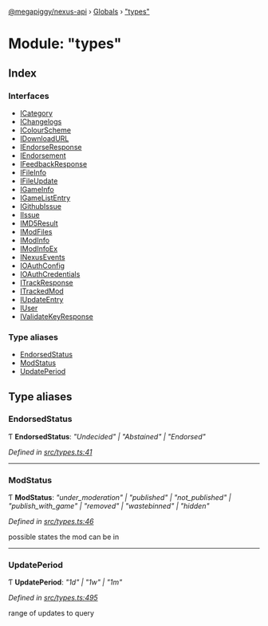 [@megapiggy/nexus-api](../README.md) › [Globals](../globals.md) › ["types"](_types_.md)

# Module: "types"

## Index

### Interfaces

* [ICategory](../interfaces/_types_.icategory.md)
* [IChangelogs](../interfaces/_types_.ichangelogs.md)
* [IColourScheme](../interfaces/_types_.icolourscheme.md)
* [IDownloadURL](../interfaces/_types_.idownloadurl.md)
* [IEndorseResponse](../interfaces/_types_.iendorseresponse.md)
* [IEndorsement](../interfaces/_types_.iendorsement.md)
* [IFeedbackResponse](../interfaces/_types_.ifeedbackresponse.md)
* [IFileInfo](../interfaces/_types_.ifileinfo.md)
* [IFileUpdate](../interfaces/_types_.ifileupdate.md)
* [IGameInfo](../interfaces/_types_.igameinfo.md)
* [IGameListEntry](../interfaces/_types_.igamelistentry.md)
* [IGithubIssue](../interfaces/_types_.igithubissue.md)
* [IIssue](../interfaces/_types_.iissue.md)
* [IMD5Result](../interfaces/_types_.imd5result.md)
* [IModFiles](../interfaces/_types_.imodfiles.md)
* [IModInfo](../interfaces/_types_.imodinfo.md)
* [IModInfoEx](../interfaces/_types_.imodinfoex.md)
* [INexusEvents](../interfaces/_types_.inexusevents.md)
* [IOAuthConfig](../interfaces/_types_.ioauthconfig.md)
* [IOAuthCredentials](../interfaces/_types_.ioauthcredentials.md)
* [ITrackResponse](../interfaces/_types_.itrackresponse.md)
* [ITrackedMod](../interfaces/_types_.itrackedmod.md)
* [IUpdateEntry](../interfaces/_types_.iupdateentry.md)
* [IUser](../interfaces/_types_.iuser.md)
* [IValidateKeyResponse](../interfaces/_types_.ivalidatekeyresponse.md)

### Type aliases

* [EndorsedStatus](_types_.md#endorsedstatus)
* [ModStatus](_types_.md#modstatus)
* [UpdatePeriod](_types_.md#updateperiod)

## Type aliases

###  EndorsedStatus

Ƭ **EndorsedStatus**: *"Undecided" | "Abstained" | "Endorsed"*

*Defined in [src/types.ts:41](https://github.com/Nexus-Mods/node-nexus-api/blob/master/src/types.ts#L41)*

___

###  ModStatus

Ƭ **ModStatus**: *"under_moderation" | "published" | "not_published" | "publish_with_game" | "removed" | "wastebinned" | "hidden"*

*Defined in [src/types.ts:46](https://github.com/Nexus-Mods/node-nexus-api/blob/master/src/types.ts#L46)*

possible states the mod can be in

___

###  UpdatePeriod

Ƭ **UpdatePeriod**: *"1d" | "1w" | "1m"*

*Defined in [src/types.ts:495](https://github.com/Nexus-Mods/node-nexus-api/blob/master/src/types.ts#L495)*

range of updates to query

